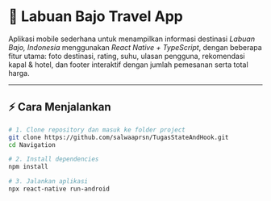 # 🌴 Labuan Bajo Travel App

Aplikasi mobile sederhana untuk menampilkan informasi destinasi *Labuan Bajo, Indonesia* menggunakan *React Native + TypeScript*, dengan beberapa fitur utama: foto destinasi, rating, suhu, ulasan pengguna, rekomendasi kapal & hotel, dan footer interaktif dengan jumlah pemesanan serta total harga.

---

## ⚡ Cara Menjalankan
```bash
# 1. Clone repository dan masuk ke folder project
git clone https://github.com/salwaaprsn/TugasStateAndHook.git
cd Navigation

# 2. Install dependencies
npm install      

# 3. Jalankan aplikasi
npx react-native run-android  
